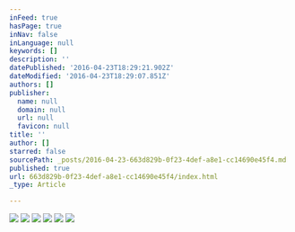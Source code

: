 ```yaml
---
inFeed: true
hasPage: true
inNav: false
inLanguage: null
keywords: []
description: ''
datePublished: '2016-04-23T18:29:21.902Z'
dateModified: '2016-04-23T18:29:07.851Z'
authors: []
publisher:
  name: null
  domain: null
  url: null
  favicon: null
title: ''
author: []
starred: false
sourcePath: _posts/2016-04-23-663d829b-0f23-4def-a8e1-cc14690e45f4.md
published: true
url: 663d829b-0f23-4def-a8e1-cc14690e45f4/index.html
_type: Article

---
```

![](https://the-grid-user-content.s3-us-west-2.amazonaws.com/01a827ce-e6fc-4d07-b0df-777e974b791d.jpg)
![](https://the-grid-user-content.s3-us-west-2.amazonaws.com/7bab4d92-aeae-4a34-8170-6943eba93c95.jpg)
![](https://the-grid-user-content.s3-us-west-2.amazonaws.com/8db9c6c8-824d-4a15-8e36-6ac690ffae4d.jpg)
![](https://the-grid-user-content.s3-us-west-2.amazonaws.com/5d8881b8-1936-4f73-a373-ac017dd2e75d.jpg)
![](https://the-grid-user-content.s3-us-west-2.amazonaws.com/36dc4a9b-cceb-4674-bae2-5192cf7d4fe3.jpg)
![](https://the-grid-user-content.s3-us-west-2.amazonaws.com/e8768532-6ef6-4748-b74b-f6e54ecf82cc.jpg)